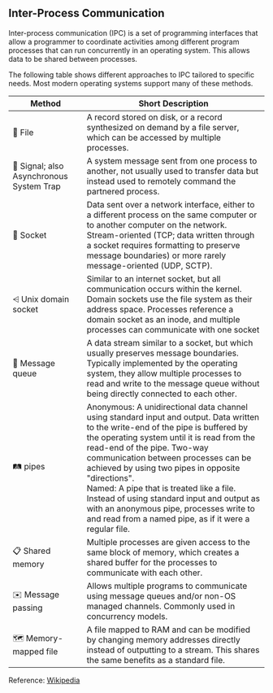 ## Inter-Process Communication

Inter-process communication (IPC) is a set of programming interfaces that allow a programmer to coordinate activities among different program processes that can run concurrently in an operating system. This allows data to be shared between processes. 

The following table shows different approaches to IPC tailored to specific needs. Most modern operating systems support many of these methods.  

| Method            | Short Description                                                                      |
|---------------------------|-------------------------------------------------------------------------------|
| 📁 File| A record stored on disk, or a record synthesized on demand by a file server, which can be accessed by multiple processes.|
| 📶 Signal; also Asynchronous System Trap | A system message sent from one process to another, not usually used to transfer data but instead used to remotely command the partnered process. |
| 🔌 Socket| Data sent over a network interface, either to a different process on the same computer or to another computer on the network. Stream-oriented (TCP; data written through a socket requires formatting to preserve message boundaries) or more rarely message-oriented (UDP, SCTP). |
| ⩤ Unix domain socket| Similar to an internet socket, but all communication occurs within the kernel. Domain sockets use the file system as their address space. Processes reference a domain socket as an inode, and multiple processes can communicate with one socket |
| 📩 Message queue| A data stream similar to a socket, but which usually preserves message boundaries. Typically implemented by the operating system, they allow multiple processes to read and write to the message queue without being directly connected to each other. |
| 🛤 pipes | Anonymous: A unidirectional data channel using standard input and output. Data written to the write-end of the pipe is buffered by the operating system until it is read from the read-end of the pipe. Two-way communication between processes can be achieved by using two pipes in opposite "directions". <br> Named: A pipe that is treated like a file. Instead of using standard input and output as with an anonymous pipe, processes write to and read from a named pipe, as if it were a regular file. |
| 📋 Shared memory             | Multiple processes are given access to the same block of memory, which creates a shared buffer for the processes to communicate with each other. |
| ✉️ Message passing           | Allows multiple programs to communicate using message queues and/or non-OS managed channels. Commonly used in concurrency models. |
| 🗺 Memory-mapped file        | A file mapped to RAM and can be modified by changing memory addresses directly instead of outputting to a stream. This shares the same benefits as a standard file. |

Reference: [Wikipedia](https://en.m.wikipedia.org/wiki/Inter-process_communication)
